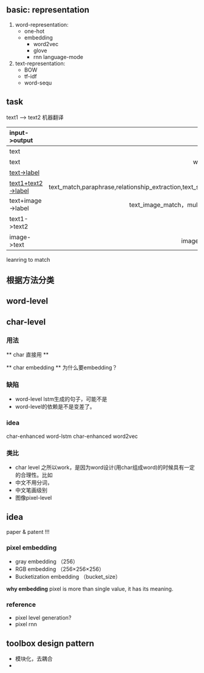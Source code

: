 
## basic: representation

1. word-representation:
    * one-hot
    * embedding
    	* word2vec
    	* glove
    	* rnn language-mode
2. text-representation:
    * BOW
    * tf-idf
    * word-sequ


## task




text1 --> text2  机器翻译



| input->output      |    任务 | 场景  | Methods | loss function |
| :-------- | --------:| --------:| --------:|  :--: |
| text  | 语言模型 |  作诗，写歌，输入法| HMM,RNN, | |
| text  | word2vec |  | | |
| [text->label](nlp/text_classification)  | 文本分类 |  情感分析   | | |
| [text1+text2->label](nlp/text_match)     |  text_match,paraphrase,relationship_extraction,text_similarity |  Document_Retrieval, 搜索引擎 | |
| text+image->label     |   text_image_match，multi_modal  |   | |
| text1->text2  |     | translation,reasoning/NLI/entailment,摘要summary  | | |
| image->text   |   image caption  |   | |


leanring to match


## 根据方法分类

## word-level





## char-level

### 用法

** char 直接用 **

** char embedding **
为什么要embedding？


### 缺陷
- word-level lstm生成的句子，可能不是
- word-level的依赖是不是变差了。

### idea
char-enhanced word-lstm
char-enhanced word2vec


### 类比

- char level 之所以work，是因为word设计(用char组成word)的时候具有一定的合理性。比如
- 中文不用分词，
- 中文笔画级别
- 图像pixel-level


## idea

paper & patent !!!

### pixel embedding
- gray embedding （256）
- RGB embedding （256×256×256）
- Bucketization embedding （bucket_size）

**why embedding**
pixel is more than single value, it has its meaning.

### reference
- pixel level generation?
- pixel rnn


## toolbox design pattern
- 模块化，去耦合
-
